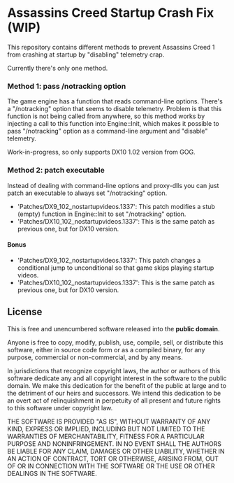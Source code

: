 # Assassins Creed Startup Crash Fix (WIP)

This repository contains different methods to prevent Assassins Creed 1
from crashing at startup by "disabling" telemetry crap.

Currently there's only one method.

### Method 1: pass /notracking option
The game engine has a function that reads command-line options.
There's a "/notracking" option that seems to disable telemetry.
Problem is that this function is not being called from anywhere,
so this method works by injecting a call to this function into Engine::Init,
which makes it possible to pass "/notracking" option as a command-line argument
and "disable" telemetry.

Work-in-progress, so only supports DX10 1.02 version from GOG.

### Method 2: patch executable
Instead of dealing with command-line options and proxy-dlls
you can just patch an executable to always set "/notracking" option.

- 'Patches/DX9_102_nostartupvideos.1337':
This patch modifies a stub (empty) function in Engine::Init to set "/notracking" option.
- 'Patches/DX10_102_nostartupvideos.1337':
This is the same patch as previous one, but for DX10 version.

#### Bonus
- 'Patches/DX9_102_nostartupvideos.1337':
This patch changes a conditional jump to unconditional
so that game skips playing startup videos.
- 'Patches/DX10_102_nostartupvideos.1337':
This is the same patch as previous one, but for DX10 version.

## License
This is free and unencumbered software released into the **public domain**.

Anyone is free to copy, modify, publish, use, compile, sell, or
distribute this software, either in source code form or as a compiled
binary, for any purpose, commercial or non-commercial, and by any
means.

In jurisdictions that recognize copyright laws, the author or authors
of this software dedicate any and all copyright interest in the
software to the public domain. We make this dedication for the benefit
of the public at large and to the detriment of our heirs and
successors. We intend this dedication to be an overt act of
relinquishment in perpetuity of all present and future rights to this
software under copyright law.

THE SOFTWARE IS PROVIDED "AS IS", WITHOUT WARRANTY OF ANY KIND,
EXPRESS OR IMPLIED, INCLUDING BUT NOT LIMITED TO THE WARRANTIES OF
MERCHANTABILITY, FITNESS FOR A PARTICULAR PURPOSE AND NONINFRINGEMENT.
IN NO EVENT SHALL THE AUTHORS BE LIABLE FOR ANY CLAIM, DAMAGES OR
OTHER LIABILITY, WHETHER IN AN ACTION OF CONTRACT, TORT OR OTHERWISE,
ARISING FROM, OUT OF OR IN CONNECTION WITH THE SOFTWARE OR THE USE OR
OTHER DEALINGS IN THE SOFTWARE.
